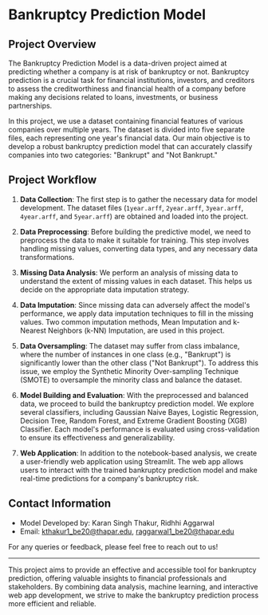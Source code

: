 # Bankruptcy Prediction Model

## Project Overview

The Bankruptcy Prediction Model is a data-driven project aimed at predicting whether a company is at risk of bankruptcy or not. Bankruptcy prediction is a crucial task for financial institutions, investors, and creditors to assess the creditworthiness and financial health of a company before making any decisions related to loans, investments, or business partnerships.

In this project, we use a dataset containing financial features of various companies over multiple years. The dataset is divided into five separate files, each representing one year's financial data. Our main objective is to develop a robust bankruptcy prediction model that can accurately classify companies into two categories: "Bankrupt" and "Not Bankrupt."

## Project Workflow

1. **Data Collection**: The first step is to gather the necessary data for model development. The dataset files (`1year.arff`, `2year.arff`, `3year.arff`, `4year.arff`, and `5year.arff`) are obtained and loaded into the project.

2. **Data Preprocessing**: Before building the predictive model, we need to preprocess the data to make it suitable for training. This step involves handling missing values, converting data types, and any necessary data transformations.

3. **Missing Data Analysis**: We perform an analysis of missing data to understand the extent of missing values in each dataset. This helps us decide on the appropriate data imputation strategy.

4. **Data Imputation**: Since missing data can adversely affect the model's performance, we apply data imputation techniques to fill in the missing values. Two common imputation methods, Mean Imputation and k-Nearest Neighbors (k-NN) Imputation, are used in this project.

5. **Data Oversampling**: The dataset may suffer from class imbalance, where the number of instances in one class (e.g., "Bankrupt") is significantly lower than the other class ("Not Bankrupt"). To address this issue, we employ the Synthetic Minority Over-sampling Technique (SMOTE) to oversample the minority class and balance the dataset.

6. **Model Building and Evaluation**: With the preprocessed and balanced data, we proceed to build the bankruptcy prediction model. We explore several classifiers, including Gaussian Naive Bayes, Logistic Regression, Decision Tree, Random Forest, and Extreme Gradient Boosting (XGB) Classifier. Each model's performance is evaluated using cross-validation to ensure its effectiveness and generalizability.

7. **Web Application**: In addition to the notebook-based analysis, we create a user-friendly web application using Streamlit. The web app allows users to interact with the trained bankruptcy prediction model and make real-time predictions for a company's bankruptcy risk.

## Contact Information

- Model Developed by: Karan Singh Thakur, Ridhhi Aggarwal
- Email: kthakur1_be20@thapar.edu, raggarwal1_be20@thapar.edu

For any queries or feedback, please feel free to reach out to us!

---
This project aims to provide an effective and accessible tool for bankruptcy prediction, offering valuable insights to financial professionals and stakeholders. By combining data analysis, machine learning, and interactive web app development, we strive to make the bankruptcy prediction process more efficient and reliable.
